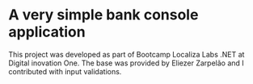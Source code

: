 # A very simple bank console application
 This project was developed as part of Bootcamp Localiza Labs .NET at Digital inovation One. The base was provided by Eliezer Zarpelão and I contributed with input validations.
